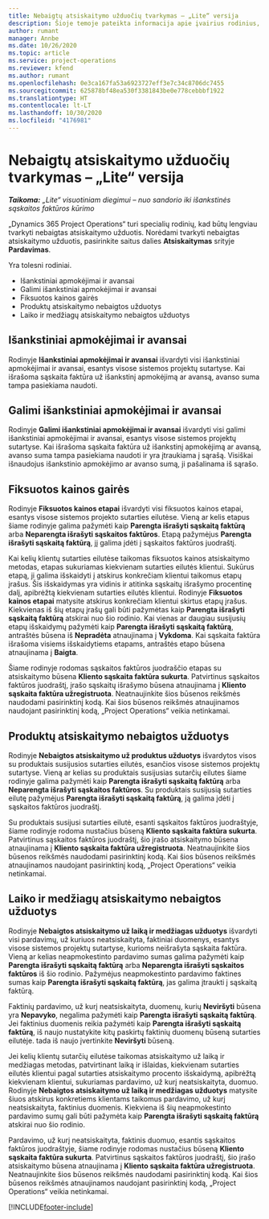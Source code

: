 ```yaml
---
title: Nebaigtų atsiskaitymo užduočių tvarkymas – „Lite“ versija
description: Šioje temoje pateikta informacija apie įvairius rodinius, kuriuos galima naudoti tvarkant nebaigtas atsiskaitymo užduotis.
author: rumant
manager: Annbe
ms.date: 10/26/2020
ms.topic: article
ms.service: project-operations
ms.reviewer: kfend
ms.author: rumant
ms.openlocfilehash: 0e3ca167fa53a6923727eff3e7c34c8706dc7455
ms.sourcegitcommit: 625878bf48ea530f3381843be0e778cebbbf1922
ms.translationtype: HT
ms.contentlocale: lt-LT
ms.lasthandoff: 10/30/2020
ms.locfileid: "4176981"
---
```

# <a name="manage-the-billing-backlog---lite"></a>Nebaigtų atsiskaitymo užduočių tvarkymas – „Lite“ versija

_**Taikoma:** „Lite“ visuotiniam diegimui – nuo sandorio iki išankstinės sąskaitos faktūros kūrimo_

„Dynamics 365 Project Operations“ turi specialių rodinių, kad būtų lengviau tvarkyti nebaigtas atsiskaitymo užduotis. Norėdami tvarkyti nebaigtas atsiskaitymo užduotis, pasirinkite saitus dalies **Atsiskaitymas** srityje **Pardavimas**. 

Yra tolesni rodiniai.

- Išankstiniai apmokėjimai ir avansai
- Galimi išankstiniai apmokėjimai ir avansai
- Fiksuotos kainos gairės
- Produktų atsiskaitymo nebaigtos užduotys
- Laiko ir medžiagų atsiskaitymo nebaigtos užduotys

## <a name="retainers-and-advances"></a>Išankstiniai apmokėjimai ir avansai

Rodinyje **Išankstiniai apmokėjimai ir avansai** išvardyti visi išankstiniai apmokėjimai ir avansai, esantys visose sistemos projektų sutartyse. Kai išrašoma sąskaita faktūra už išankstinį apmokėjimą ar avansą, avanso suma tampa pasiekiama naudoti.

## <a name="available-retainers-and-advances"></a>Galimi išankstiniai apmokėjimai ir avansai

Rodinyje **Galimi išankstiniai apmokėjimai ir avansai** išvardyti visi galimi išankstiniai apmokėjimai ir avansai, esantys visose sistemos projektų sutartyse. Kai išrašoma sąskaita faktūra už išankstinį apmokėjimą ar avansą, avanso suma tampa pasiekiama naudoti ir yra įtraukiama į sąrašą. Visiškai išnaudojus išankstinio apmokėjimo ar avanso sumą, ji pašalinama iš sąrašo.

## <a name="fixed-price-milestones"></a>Fiksuotos kainos gairės

Rodinyje **Fiksuotos kainos etapai** išvardyti visi fiksuotos kainos etapai, esantys visose sistemos projekto sutarties eilutėse. Vieną ar kelis etapus šiame rodinyje galima pažymėti kaip **Parengta išrašyti sąskaitą faktūrą** arba **Neparengta išrašyti sąskaitos faktūros**. Etapą pažymėjus **Parengta išrašyti sąskaitą faktūrą**, jį galima įdėti į sąskaitos faktūros juodraštį.

Kai kelių klientų sutarties eilutėse taikomas fiksuotos kainos atsiskaitymo metodas, etapas sukuriamas kiekvienam sutarties eilutės klientui. Sukūrus etapą, ji galima išskaidyti į atskirus konkrečiam klientui taikomus etapų įrašus. Šis išskaidymas yra vidinis ir atitinka sąskaitų išrašymo procentinę dalį, apibrėžtą kiekvienam sutarties eilutės klientui. Rodinyje **Fiksuotos kainos etapai** matysite atskirus konkrečiam klientui skirtus etapų įrašus. Kiekvienas iš šių etapų įrašų gali būti pažymėtas kaip **Parengta išrašyti sąskaitą faktūrą** atskirai nuo šio rodinio. Kai vienas ar daugiau susijusių etapų išskaidymų pažymėti kaip **Parengta išrašyti sąskaitą faktūrą**, antraštės būsena iš **Nepradėta** atnaujinama į **Vykdoma**. Kai sąskaita faktūra išrašoma visiems išskaidytiems etapams, antraštės etapo būsena atnaujinama į **Baigta**.

Šiame rodinyje rodomas sąskaitos faktūros juodraščio etapas su atsiskaitymo būsena **Kliento sąskaita faktūra sukurta**. Patvirtinus sąskaitos faktūros juodraštį, įrašo sąskaitų išrašymo būsena atnaujinama į **Kliento sąskaita faktūra užregistruota**. Neatnaujinkite šios būsenos reikšmės naudodami pasirinktinį kodą. Kai šios būsenos reikšmės atnaujinamos naudojant pasirinktinį kodą, „Project Operations“ veikia netinkamai.

## <a name="product-billing-backlog"></a>Produktų atsiskaitymo nebaigtos užduotys

Rodinyje **Nebaigtos atsiskaitymo už produktus užduotys** išvardytos visos su produktais susijusios sutarties eilutės, esančios visose sistemos projektų sutartyse. Vieną ar kelias su produktais susijusias sutarčių eilutes šiame rodinyje galima pažymėti kaip **Parengta išrašyti sąskaitą faktūrą** arba **Neparengta išrašyti sąskaitos faktūros**. Su produktais susijusią sutarties eilutę pažymėjus **Parengta išrašyti sąskaitą faktūrą**, ją galima įdėti į sąskaitos faktūros juodraštį.

Su produktais susijusi sutarties eilutė, esanti sąskaitos faktūros juodraštyje, šiame rodinyje rodoma nustačius būseną **Kliento sąskaita faktūra sukurta**. Patvirtinus sąskaitos faktūros juodraštį, šio įrašo atsiskaitymo būsena atnaujinama į **Kliento sąskaita faktūra užregistruota**. Neatnaujinkite šios būsenos reikšmės naudodami pasirinktinį kodą. Kai šios būsenos reikšmės atnaujinamos naudojant pasirinktinį kodą, „Project Operations“ veikia netinkamai.

## <a name="time-and-material-billing-backlog"></a>Laiko ir medžiagų atsiskaitymo nebaigtos užduotys

Rodinyje **Nebaigtos atsiskaitymo už laiką ir medžiagas užduotys** išvardyti visi pardavimų, už kuriuos neatsiskaityta, faktiniai duomenys, esantys visose sistemos projektų sutartyse, kurioms neišrašyta sąskaita faktūra. Vieną ar kelias neapmokestinto pardavimo sumas galima pažymėti kaip **Parengta išrašyti sąskaitą faktūrą** arba **Neparengta išrašyti sąskaitos faktūros** iš šio rodinio. Pažymėjus neapmokestinto pardavimo faktines sumas kaip **Parengta išrašyti sąskaitą faktūrą**, jas galima įtraukti į sąskaitą faktūrą.

Faktinių pardavimo, už kurį neatsiskaityta, duomenų, kurių **Neviršyti** būsena yra **Nepavyko**, negalima pažymėti kaip **Parengta išrašyti sąskaitą faktūrą**. Jei faktinius duomenis reikia pažymėti kaip **Parengta išrašyti sąskaitą faktūrą**, iš naujo nustatykite kitų paskirtų faktinių duomenų būseną sutarties eilutėje. tada iš naujo įvertinkite **Neviršyti** būseną.

Jei kelių klientų sutarčių eilutėse taikomas atsiskaitymo už laiką ir medžiagas metodas, patvirtinant laiką ir išlaidas, kiekvienam sutarties eilutės klientui pagal sutarties atsiskaitymo procento išskaidymą, apibrėžtą kiekvienam klientui, sukuriamas pardavimo, už kurį neatsiskaityta, duomuo. Rodinyje **Nebaigtos atsiskaitymo už laiką ir medžiagas užduotys** matysite šiuos atskirus konkretiems klientams taikomus pardavimo, už kurį neatsiskaityta, faktinius duomenis. Kiekviena iš šių neapmokestinto pardavimo sumų gali būti pažymėta kaip **Parengta išrašyti sąskaitą faktūrą** atskirai nuo šio rodinio.

Pardavimo, už kurį neatsiskaityta, faktinis duomuo, esantis sąskaitos faktūros juodraštyje, šiame rodinyje rodomas nustačius būseną **Kliento sąskaita faktūra sukurta**. Patvirtinus sąskaitos faktūros juodraštį, šio įrašo atsiskaitymo būsena atnaujinama į **Kliento sąskaita faktūra užregistruota**. Neatnaujinkite šios būsenos reikšmės naudodami pasirinktinį kodą. Kai šios būsenos reikšmės atnaujinamos naudojant pasirinktinį kodą, „Project Operations“ veikia netinkamai.


[!INCLUDE[footer-include](../../includes/footer-banner.md)]